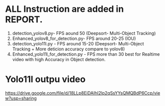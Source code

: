 # ALL Instruction are added in REPORT.

1. detection_yolov8.py- FPS aound 50 (Deepsort- Multi-Object Tracking)
2. Enhanced_yolov8_for_detection.py- FPS around 20-25 (IOU)
3. detection_yolo11l.py - FPS around 15-20 (Deepsort- Multi-Object Tracking + More deticion accuracy compare to yolov8)
4. Enhanced_yolo11l_for_detection.py - FPS more than 30 best for Realtime video with high Accuracy  in Object detection.



# Yolo11l outpu video
https://drive.google.com/file/d/18LLp8EiDAIhI2lp2qSsYYsQMQBdP6Ccp/view?usp=sharing
